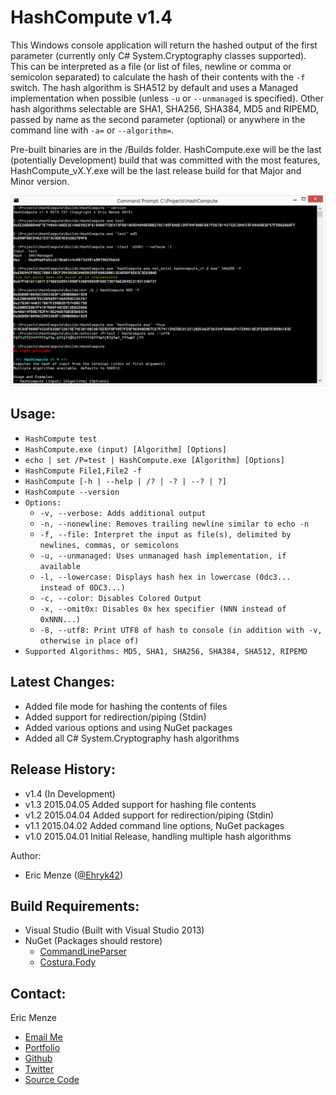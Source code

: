 HashCompute v1.4
================

This Windows console application will return the hashed output of the first parameter (currently only C# System.Cryptography classes supported). This can be interpreted as a file (or list of files, newline or comma or semicolon separated) to calculate the hash of their contents with the `-f` switch. The hash algorithm is SHA512 by default and uses a Managed implementation when possible (unless `-u` or `--unmanaged` is specified). Other hash algorithms selectable are SHA1, SHA256, SHA384, MD5 and RIPEMD, passed by name as the second parameter (optional) or anywhere in the command line with `-a=` or `--algorithm=`.

Pre-built binaries are in the /Builds folder. HashCompute.exe will be the last (potentially Development) build that was committed with the most features, HashCompute_vX.Y.exe will be the last release build for that Major and Minor version.

![Usage in cmd](https://raw.githubusercontent.com/Ehryk/HashCompute/master/Documentation/Images/cmdUsage2.png)

Usage:
---
 - ``HashCompute test``
 - ``HashCompute.exe (input) [Algorithm] [Options]``
 - ``echo | set /P=test | HashCompute.exe [Algorithm] [Options]``
 - ``HashCompute File1,File2 -f``
 - ``HashCompute [-h | --help | /? | -? | --? | ?]``
 - ``HashCompute --version``
 - ``Options:``
   - ``-v, --verbose: Adds additional output``
   - ``-n, --nonewline: Removes trailing newline similar to echo -n``
   - ``-f, --file: Interpret the input as file(s), delimited by newlines, commas, or semicolons``
   - ``-u, --unmanaged: Uses unmanaged hash implementation, if available``
   - ``-l, --lowercase: Displays hash hex in lowercase (0dc3... instead of 0DC3...)``
   - ``-c, --color: Disables Colored Output``
   - ``-x, --omit0x: Disables 0x hex specifier (NNN instead of 0xNNN...)``
   - ``-8, --utf8: Print UTF8 of hash to console (in addition with -v, otherwise in place of)``
 - ``Supported Algorithms: MD5, SHA1, SHA256, SHA384, SHA512, RIPEMD``

Latest Changes:
---
 - Added file mode for hashing the contents of files
 - Added support for redirection/piping (Stdin)
 - Added various options and using NuGet packages
 - Added all C# System.Cryptography hash algorithms

Release History:
---
 - v1.4 (In Development)
 - v1.3 2015.04.05 Added support for hashing file contents
 - v1.2 2015.04.04 Added support for redirection/piping (Stdin)
 - v1.1 2015.04.02 Added command line options, NuGet packages
 - v1.0 2015.04.01 Initial Release, handling multiple hash algorithms

Author:
 - Eric Menze ([@Ehryk42](https://twitter.com/Ehryk42))

Build Requirements:
---
 - Visual Studio (Built with Visual Studio 2013)
 - NuGet (Packages should restore)
   - [CommandLineParser](https://www.nuget.org/packages/CommandLineParser/)
   - [Costura.Fody](https://www.nuget.org/packages/Costura.Fody/)

Contact:
---
Eric Menze
 - [Email Me](mailto:rhaistlin+gh@gmail.com)
 - [Portfolio](http://ericmenze.com)
 - [Github](https://github.com/Ehryk)
 - [Twitter](https://twitter.com/Ehryk42)
 - [Source Code](https://github.com/Ehryk/HashCompute)
